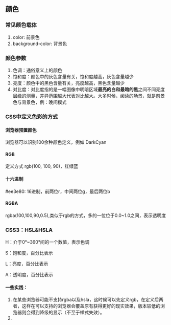 ## 颜色

### 常见颜色载体

1. color: 前景色
2. background-color: 背景色

### 颜色参数

1. 色调：通俗意义上的颜色
2. 饱和度：颜色中的灰色含量有关，饱和度越高，灰色含量越少
3. 亮度：颜色中的黑色含量有关，亮度越高，黑色含量越少
4. 对比度：对比度指的是一幅图像中明暗区域**最亮的白和最暗的黑**之间不同亮度层级的测量，差异范围越大代表对比越大。大多时候，阅读的场景，就是前景色与背景色，例：晚间模式

### CSS中定义色彩的方式

#### 浏览器预置颜色

浏览器可以识别100余种颜色定义，例如 DarkCyan

#### RGB

定义方式 rgb(100, 100, 90)，红绿蓝

#### 十六进制

#ee3e80: 16进制，前两位r，中间两位g，最后两位b

#### RGBA

rgba(100,100,90,0.5),类似于rgb的方式，多的一位位于0.0~1.0之间，表示透明度

### CSS3：HSL&HSLA

H：介于0°~360°间的一个数值，表示色调

S：饱和度，百分比表示

L：亮度，百分比表示

A：透明度，百分比表示

#### 一些实践：

1. 在某些浏览器可能不支持rgba以及hsla，这时候可以先定义rgb，在定义后两者，这样在可以支持的浏览器会覆盖原有获得更好的现实效果，版本较低的浏览器则会得到降级的显示（不至于样式失效）。
2. 

